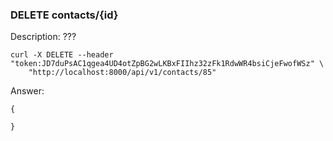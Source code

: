 ### DELETE contacts/{id}

Description: ???

```
curl -X DELETE --header "token:JD7duPsAC1qgea4UD4otZpBG2wLKBxFIIhz32zFk1RdwWR4bsiCjeFwofWSz" \
    "http://localhost:8000/api/v1/contacts/85"
```

Answer:

```
{

}
```